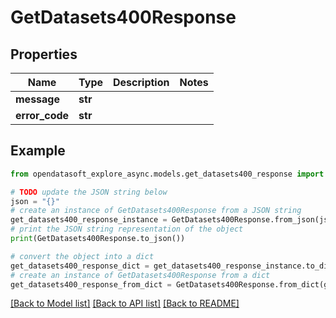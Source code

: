 # GetDatasets400Response


## Properties

Name | Type | Description | Notes
------------ | ------------- | ------------- | -------------
**message** | **str** |  | 
**error_code** | **str** |  | 

## Example

```python
from opendatasoft_explore_async.models.get_datasets400_response import GetDatasets400Response

# TODO update the JSON string below
json = "{}"
# create an instance of GetDatasets400Response from a JSON string
get_datasets400_response_instance = GetDatasets400Response.from_json(json)
# print the JSON string representation of the object
print(GetDatasets400Response.to_json())

# convert the object into a dict
get_datasets400_response_dict = get_datasets400_response_instance.to_dict()
# create an instance of GetDatasets400Response from a dict
get_datasets400_response_from_dict = GetDatasets400Response.from_dict(get_datasets400_response_dict)
```
[[Back to Model list]](../README.md#documentation-for-models) [[Back to API list]](../README.md#documentation-for-api-endpoints) [[Back to README]](../README.md)


